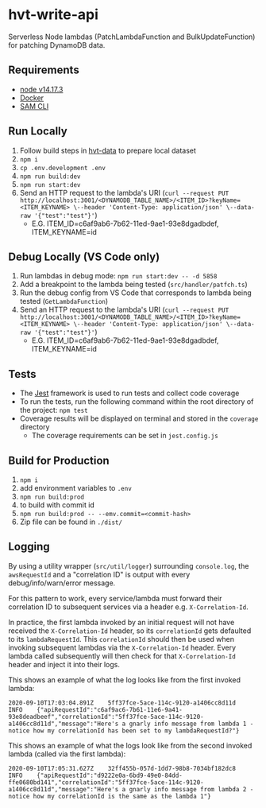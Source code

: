 # hvt-write-api

Serverless Node lambdas (PatchLambdaFunction and BulkUpdateFunction) for patching DynamoDB data.

## Requirements

- [node v14.17.3](https://nodejs.org/en/download/releases/)
- [Docker](https://www.docker.com/get-started)
- [SAM CLI](https://docs.aws.amazon.com/serverless-application-model/latest/developerguide/serverless-sam-cli-install.html)


## Run Locally

1. Follow build steps in [hvt-data](https://gitlab.motdev.org.uk/hvtesting/hvt-data/) to prepare local dataset
1. `npm i`
1. `cp .env.development .env`
1. `npm run build:dev`
1. `npm run start:dev`
1. Send an HTTP request to the lambda's URI (`curl --request PUT http://localhost:3001/<DYNAMODB_TABLE_NAME>/<ITEM_ID>?keyName=<ITEM_KEYNAME> \--header 'Content-Type: application/json' \--data-raw '{"test":"test"}'`)
    - E.G. ITEM_ID=c6af9ab6-7b62-11ed-9ae1-93e8dgadbdef, ITEM_KEYNAME=id


## Debug Locally (VS Code only)

1. Run lambdas in debug mode: `npm run start:dev -- -d 5858`
1. Add a breakpoint to the lambda being tested (`src/handler/patfch.ts`)
1. Run the debug config from VS Code that corresponds to lambda being tested (`GetLambdaFunction`)
1. Send an HTTP request to the lambda's URI (`curl --request PUT http://localhost:3001/<DYNAMODB_TABLE_NAME>/<ITEM_ID>?keyName=<ITEM_KEYNAME> \--header 'Content-Type: application/json' \--data-raw '{"test":"test"}'`)
    - E.G. ITEM_ID=c6af9ab6-7b62-11ed-9ae1-93e8dgadbdef, ITEM_KEYNAME=id

## Tests

- The [Jest](https://jestjs.io/) framework is used to run tests and collect code coverage
- To run the tests, run the following command within the root directory of the project: `npm test`
- Coverage results will be displayed on terminal and stored in the `coverage` directory
    - The coverage requirements can be set in `jest.config.js`


## Build for Production

1. `npm i`
1. add environment variables to `.env`
1. `npm run build:prod`
1. to build with commit id
1. `npm run build:prod -- --emv.commit=<commit-hash>`
1.  Zip file can be found in `./dist/`


## Logging

By using a utility wrapper (`src/util/logger`) surrounding `console.log`, the `awsRequestId` and a "correlation ID" is output with every debug/info/warn/error message.

For this pattern to work, every service/lambda must forward their correlation ID to subsequent services via a header e.g. `X-Correlation-Id`. 

In practice, the first lambda invoked by an initial request will not have received the `X-Correlation-Id` header, so its `correlationId` gets defaulted to its `lambdaRequestId`.
This `correlationId` should then be used when invoking subsequent lambdas via the `X-Correlation-Id` header.
Every lambda called subsequently will then check for that `X-Correlation-Id` header and inject it into their logs.

This shows an example of what the log looks like from the first invoked lambda:
```
2020-09-10T17:03:04.891Z	5ff37fce-5ace-114c-9120-a1406cc8d11d	INFO	{"apiRequestId":"c6af9ac6-7b61-11e6-9a41-93e8deadbeef","correlationId":"5ff37fce-5ace-114c-9120-a1406cc8d11d","message":"Here's a gnarly info message from lambda 1 - notice how my correlationId has been set to my lambdaRequestId?"}
```
This shows an example of what the logs look like from the second invoked lambda (called via the first lambda):
```
2020-09-10T17:05:31.627Z	32ff455b-057d-1dd7-98b8-7034bf182dc8	INFO	{"apiRequestId":"d9222e0a-6bd9-49e0-84dd-ffe0680bd141","correlationId":"5ff37fce-5ace-114c-9120-a1406cc8d11d","message":"Here's a gnarly info message from lambda 2 - notice how my correlationId is the same as the lambda 1"}
```
